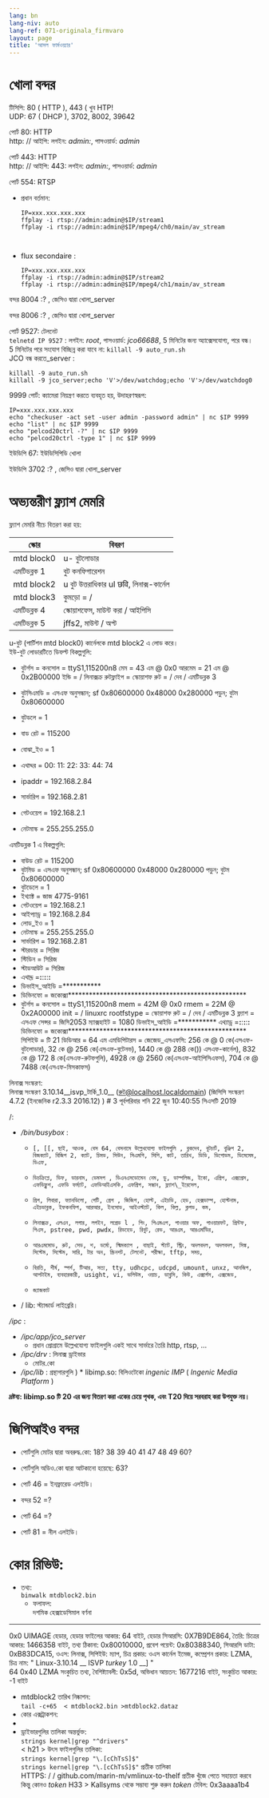 ```yaml
---
lang: bn
lang-niv: auto
lang-ref: 071-originala_firmvaro
layout: page
title: 'আসল ফার্মওয়্যার'
---
```


# খোলা বন্দর

টিসিপি: 80 ( HTTP ), 443 ( খুব HTP!   
UDP: 67 ( DHCP ), 3702, 8002, 39642 

পোর্ট 80: HTTP  
http: // আইপি: লগইন: _admin:_, পাসওয়ার্ড: _admin_

পোর্ট 443: HTTP  
http: // আইপি: 443: লগইন: _admin:_, পাসওয়ার্ড: _admin_

পোর্ট 554: RTSP  
* প্রধান বর্তমান: 



    ```
    IP=xxx.xxx.xxx.xxx
    ffplay -i rtsp://admin:admin@$IP/stream1
    ffplay -i rtsp://admin:admin@$IP/mpeg4/ch0/main/av_stream



    ```
* flux secondaire :



    ```
    IP=xxx.xxx.xxx.xxx
    ffplay -i rtsp://admin:admin@$IP/stream2
    ffplay -i rtsp://admin:admin@$IP/mpeg4/ch1/main/av_stream
    ````

বন্দর 8004 :? , জেসিও দ্বারা খোলা_server



বন্দর 8006 :? , জেসিও দ্বারা খোলা_server




পোর্ট 9527: টেলনেট  
`telnetd IP 9527` : লগইন: _root_, পাসওয়ার্ড: _jco66688_, 5 মিনিটের জন্য অ্যাক্সেসযোগ্য, পরে বন্ধ।  
5 মিনিটের পরে সংযোগ বিচ্ছিন্ন করা যাবে না:  `killall -9 auto_run.sh`   
JCO বন্ধ করতে_server : 
 
 

```
killall -9 auto_run.sh
killall -9 jco_server;echo 'V'>/dev/watchdog;echo 'V'>/dev/watchdog0
```

9999 পোর্ট: ক্যামেরা নিয়ন্ত্রণ করতে ব্যবহৃত হয়, উদাহরণস্বরূপ:

```
IP=xxx.xxx.xxx.xxx
echo "checkuser -act set -user admin -password admin" | nc $IP 9999
echo "list" | nc $IP 9999
echo "pelcod20ctrl -?" | nc $IP 9999
echo "pelcod20ctrl -type 1" | nc $IP 9999
```

ইউডিপি 67: ইউডিসিপিডি খোলা

ইউডিপি 3702 :? , জেসিও দ্বারা খোলা_server




# অভ্যন্তরীণ ফ্ল্যাশ মেমরি
ফ্ল্যাশ মেমরি নীচে বিতরণ করা হয়:

স্কোর | বিবরণ |
--- | --- |
mtd block0 | u- বুটলোডার |
এমটিডব্লক 1 | বুট কনফিগারেশন |
mtd block2 | u বুট উত্তরাধিকার uI छवि, লিনাক্স-কার্নেল |
mtd block3 | কুমড়ো = / |
এমটিডব্লক 4 | স্কোয়াশফেস, মাউন্ট করা / আইপিসি |
এমটিডব্লক 5 | jffs2, মাউন্ট / অপ্ট |

u-বুট (পার্টিশন mtd block0) কার্নেলকে mtd block2 এ লোড করে।  
ইউ-বুট লোডারটিতে ডিফল্ট বিকল্পগুলি:  
* বুটর্গস = কনসোল = ttyS1,115200n8 মেম = 43 এম @ 0x0 আরমেম = 21 এম @ 0x2B00000 ইন্ডি = / লিনাক্সক্র রুটফ্লাইপ = স্কোয়াশফ রুট = / দেব / এমটিডব্লক 3


* বুটসিএমডি = এসএফ অনুসন্ধান; sf 0x80600000 0x48000 0x280000 পড়ুন; বুটম 0x80600000


* বুটডলে = 1


* বাড রেট = 115200


* বোঝা\_ইও = 1


* এথাদ্দর = 00: 11: 22: 33: 44: 74


* ipaddr = 192.168.2.84


* সার্ভারিপ = 192.168.2.81


* গেটওয়েপ = 192.168.2.1


* নেটমাস্ক = 255.255.255.0



এমটিডব্লক 1 এ বিকল্পগুলি:
* বাউড রেট = 115200
* বুটমিড = এসএফ অনুসন্ধান; sf 0x80600000 0x48000 0x280000 পড়ুন; বুটম 0x80600000
* বুটডেলে = 1
* ইথ্যাক্ট = জাজ 4775-9161
* গেটওয়েপ = 192.168.2.1
* আইপ্যাড্র = 192.168.2.84
* লোড\_ইও = 1
* নেটমাস্ক = 255.255.255.0
* সার্ভারিপ = 192.168.2.81
* স্টারডার = সিরিজ
* স্টিডিন = সিরিজ
* স্টাডআউট = সিরিজ
* এথাদ্দ্র =**:**:**:**:**:**
* ডিভাইস\_আইডি =***********
* ডিভিনফো = জকোক্সা***************************************************
* বুটর্গস = কনসোল = ttyS1,115200n8 mem = 42M @ 0x0 rmem = 22M @ 0x2A00000 init = / linuxrc rootfstype = স্কোয়াশফ রুট = / দেব / এমটিডব্লক 3 ফ্ল্যাশ = এসএফ সেন্সর = জিসি2053 ম্যাক্সহাইট = 1080 ডিভাইস\_আইডি =*********** এথ্যাড্র =**:**:**:**:**:** ডিভিনফো = জকোক্সা*************************************************** সিপিইউ = টি 21 ডিডিআর = 64 এম এমডিপিটারস = জেজেড\_এসএফসি: 256 কে @ 0 কে(এসএফ-বুটলোডার), 32 কে @ 256 কে(এসএফ-বুটেনভ), 1440 কে @ 288 কে()) এসএফ-কার্নেল), 832 কে @ 172 8 কে(এসএফ-রুটফগুলি), 4928 কে @ 2560 কে(এসএফ-আইপিসিএফস), 704 কে @ 7488 কে(এসএফ-মিসকাফস)


লিনাক্স সংস্করণ:  
লিনাক্স সংস্করণ 3.10.14\_\_isvp\_টার্কি\_1.0\_\_ (রুট@localhost.localdomain) (জিসিসি সংস্করণ 4.7.2 (ইনজেনিক r2.3.3 2016.12) ) # 3 পূর্বপরিবার শনি 22 জুন 10:40:55 সিএসটি 2019


/:
* _/bin/busybox_ : 
  *     [, [[, ছাই, আওক, বেস 64, বেসনামে উল্লেখযোগ্য ফাইলগুলি , ব্লকদেব, বুটচার্ট, বুঞ্জিপ 2, বিজক্যাট, বিজিপ 2, ক্যাট, চিমড, সিউন, সিএমপি, সিপি, কাট, তারিখ, ডিডি, ডিপোডম, ডিমেমেম, ডিএফ,
  *     ডিচক্রিপ্লে, ডিফ, ডারনাম, ডেমসগ , ডিএনএসডোমেন নেম, ডু, ডাম্পলিজ, ইকো, এগ্রিপ, এক্সপ্রেস, এফডিফ্লুশ, এফডি ফর্ম্যাট, এফডিআইএসকি, এফগ্রিপ, সন্ধান, ফ্ল্যাশ\_ইরেসেল,
  *     গ্রিগ, লিবারা, ফ্যানডিলো, গেটি, গ্রেপ , জিজিপ, হোল্ট, এইচডি, হেড, হেক্সডাম্প, হোস্টনাম, এইচডাব্লক, ইফকনফিগ, আরআর, ইনসোড, আইওস্ট্যাট, কিল, কিল্ল, ক্লগড, কম,
  *     লিনাক্সক্র, এলএন, লগার, লগইন, লগ্রেড l , পিং, পিএমএপ, পাওয়ার অফ, পাওয়ারফট, প্রিন্টফ, পিএস, pstree, pwd, pwdx, রিডহেড, রিবুট, রেভ, আরএম, আরএমডিির,
  *     আরএমমোড, রুট, সেড, শ, ডর্মো, স্মিমক্যাপ , বাছাই, স্ট্যাট, স্ট্রিং, অদলবদল, অদলবদল, সিঙ্ক, সিস্টেম, সিস্টেম, সারি, টার অন, স্ক্রিনশট, টেলনেট, পরীক্ষা, tftp, সময়,
  *     বিরতি, শীর্ষ, স্পর্শ, টিআর, সত্য, tty, udhcpc, udcpd, umount, unxz, আনজিপ, আপটাইম, ব্যবহারকারী, usight, vi, ভলিউম, ওয়াচ, ডাব্লুসি, কিউ, এক্সার্গস, এক্সজেড,
  *     জ্যাজকাট

* / lib: স্ট্যান্ডার্ড লাইব্রেরি।



 _/ipc_ :
* _/ipc/app/jco\_server_
  * প্রধান প্রোগ্রামে উল্লেখযোগ্য ফাইলগুলি একই সাথে সার্ভারে তৈরি http, rtsp, ...
* _/ipc/drv_ : লিনাক্স ড্রাইভার
  * মোটর.কো
* _/ipc/lib_ : গ্রন্থাগারগুলি
)  * libimp.so: বিলিওটেকো _ingenic_ _IMP_ ( _Ingenic Media Platform_ )


**দ্রষ্টব্য: libimp.so টি 20 এর জন্য বিতরণ করা একের চেয়ে পৃথক, এবং T20 দিয়ে সরবরাহ করা উপযুক্ত নয়।**

# জিপিআইও বন্দর

* পোর্টগুলি মোটর দ্বারা অবরুদ্ধ.কো: 18? 38 39 40 41 47 48 49 60?


* পোর্টগুলি অডিও.কো দ্বারা আটকানো হয়েছে: 63?


* পোর্ট 46 = ইনফ্রারেড এলইডি।


* বন্দর 52 =?


* পোর্ট 64 =?


* পোর্ট 81 = নীল এলইডি।



# কোর রিভিউ:
*   তথ্য:  
      `binwalk mtdblock2.bin`  
      *   ফলাফল:  
 দশমিক হেক্সাডেসিমাল বর্ণনা  
--------------------------------------------------------------------------------
0x0 UIMAGE হেডার, হেডার ফাইলের আকার: 64 বাইট, হেডার সিআরসি: 0X7B9DE864, তৈরি: চিত্রের আকার: 1466358 বাইট, তথ্য ঠিকানা: 0x80010000, প্রবেশ পয়েন্ট: 0x80388340, সিআরসি ডাটা: 0xB83DCA15, ওএস: লিনাক্স, সিপিইউ: ম্যাপ, চিত্র প্রকার: ওএস কার্নেল ইমেজ, কম্প্রেশন প্রকার: LZMA, চিত্র নাম:   " Linux-3.10.14  __  ISVP  _turkey_  1.0  __]  "  
 64 0x40 LZMA সংকুচিত তথ্য, বৈশিষ্ট্যাবলী: 0x5d, অভিধান আয়তন: 1677216 বাইট, সংকুচিত আকার: -1 বাইট  

*   mtdblock2 তারিখ নিষ্কাশন:  
      `tail -c+65  < mtdblock2.bin >mtdblock2.dataz`  
  *   কোর এক্সট্রাকশন:  
  *   
 *   ড্রাইভারগুলির তালিকা অন্তর্ভুক্ত:  
      `strings kernel|grep "^drivers"`  
  < h21  >  উৎস ফাইলগুলির তালিকা:  
      `strings kernel|grep "\.[cChTsS]$"`  
      `strings kernel|grep "\.[cChTsS]$"`  প্রতীক তালিকা  
 HTTPS: / / github.com/marin-m/vmlinux-to-thelf প্রতীক খুঁজে পেতে সহায়তা করবে কিন্তু কোনও  _token_  H33  >  Kallsyms থেকে সম্ভাব্য শুরু করুন  _token_  টেবিল: 0x3aaaa1b4  
